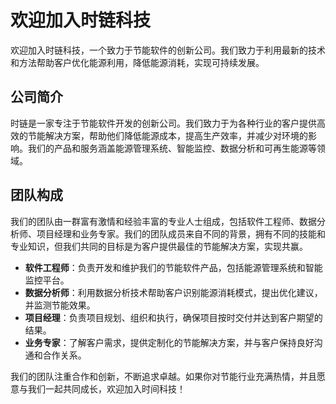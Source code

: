 

# 欢迎加入时链科技

欢迎加入时链科技，一个致力于节能软件的创新公司。我们致力于利用最新的技术和方法帮助客户优化能源利用，降低能源消耗，实现可持续发展。

## 公司简介

时链是一家专注于节能软件开发的创新公司。我们致力于为各种行业的客户提供高效的节能解决方案，帮助他们降低能源成本，提高生产效率，并减少对环境的影响。我们的产品和服务涵盖能源管理系统、智能监控、数据分析和可再生能源等领域。

## 团队构成

我们的团队由一群富有激情和经验丰富的专业人士组成，包括软件工程师、数据分析师、项目经理和业务专家。我们的团队成员来自不同的背景，拥有不同的技能和专业知识，但我们共同的目标是为客户提供最佳的节能解决方案，实现共赢。

- **软件工程师**：负责开发和维护我们的节能软件产品，包括能源管理系统和智能监控平台。
- **数据分析师**：利用数据分析技术帮助客户识别能源消耗模式，提出优化建议，并监测节能效果。
- **项目经理**：负责项目规划、组织和执行，确保项目按时交付并达到客户期望的结果。
- **业务专家**：了解客户需求，提供定制化的节能解决方案，并与客户保持良好沟通和合作关系。

我们的团队注重合作和创新，不断追求卓越。如果你对节能行业充满热情，并且愿意与我们一起共同成长，欢迎加入时间科技！